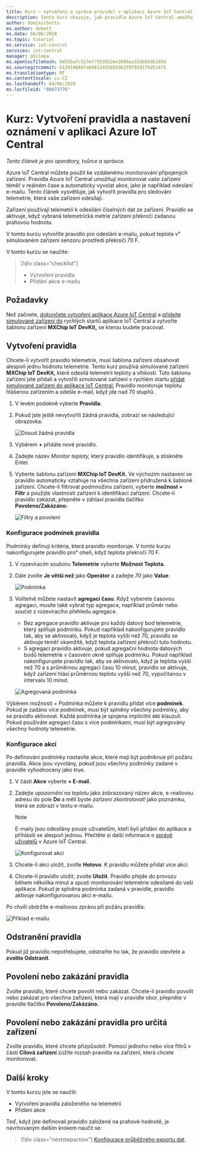 ```yaml
---
title: Kurz – vytváření a správa pravidel v aplikaci Azure IoT Central
description: Tento kurz ukazuje, jak pravidla Azure IoT Central umožňují sledovat vaše zařízení téměř v reálném čase a automaticky vyvolat akce, jako je například odeslání e-mailu, když se pravidlo aktivuje.
author: dominicbetts
ms.author: dobett
ms.date: 04/06/2020
ms.topic: tutorial
ms.service: iot-central
services: iot-central
manager: philmea
ms.openlocfilehash: 0d55bafc513ef7553952ee2096ea32db65d6205d
ms.sourcegitcommit: b129186667a696134d3b93363f8f92d175d51475
ms.translationtype: MT
ms.contentlocale: cs-CZ
ms.lasthandoff: 04/06/2020
ms.locfileid: "80673776"
---
```

# <a name="tutorial-create-a-rule-and-set-up-notifications-in-your-azure-iot-central-application"></a>Kurz: Vytvoření pravidla a nastavení oznámení v aplikaci Azure IoT Central

*Tento článek je pro operátory, tvůrce a správce.*

Azure IoT Central můžete použít ke vzdálenému monitorování připojených zařízení. Pravidla Azure IoT Central umožňují monitorovat vaše zařízení téměř v reálném čase a automaticky vyvolat akce, jako je například odeslání e-mailu. Tento článek vysvětluje, jak vytvořit pravidla pro sledování telemetrie, která vaše zařízení odesílají.

Zařízení používají telemetrii k odesílání číselných dat ze zařízení. Pravidlo se aktivuje, když vybraná telemetrická metrie zařízení překročí zadanou prahovou hodnotu.

V tomto kurzu vytvoříte pravidlo pro odeslání e-mailu, pokud teplota v&deg; simulovaném zařízení senzoru prostředí překročí 70 F.

V tomto kurzu se naučíte:

> [!div class="checklist"]
>
> * Vytvoření pravidla
> * Přidání akce e-mailu

## <a name="prerequisites"></a>Požadavky

Než začnete, [dokončete vytvoření aplikace Azure IoT Central](./quick-deploy-iot-central.md) a [přidejte simulované zařízení do](./quick-create-pnp-device.md) rychlých startů aplikace IoT Central a vytvořte šablonu zařízení **MXChip IoT DevKit,** se kterou budete pracovat.

## <a name="create-a-rule"></a>Vytvoření pravidla

Chcete-li vytvořit pravidlo telemetrie, musí šablona zařízení obsahovat alespoň jednu hodnotu telemetrie. Tento kurz používá simulované zařízení **MXChip IoT DevKit,** které odesílá telemetrii teploty a vlhkosti. Tuto šablonu zařízení jste přidali a vytvořili simulované zařízení v rychlém startu [přidat simulované zařízení do aplikace IoT Central.](./quick-create-pnp-device.md) Pravidlo monitoruje teplotu hlášenou zařízením a odešle e-mail, když jde nad 70 stupňů.

1. V levém podokně vyberte **Pravidla**.

1. Pokud jste ještě nevytvořili žádná pravidla, zobrazí se následující obrazovka:

    ![Dosud žádná pravidla](media/tutorial-create-telemetry-rules/rules-landing-page1.png)

1. Výběrem **+** přidáte nové pravidlo.

1. Zadejte název _Monitor teploty,_ který pravidlo identifikuje, a stiskněte Enter.

1. Vyberte šablonu zařízení **MXChip IoT DevKit.** Ve výchozím nastavení se pravidlo automaticky vztahuje na všechna zařízení přidružená k šabloně zařízení. Chcete-li filtrovat podmnožinu zařízení, vyberte **možnost + Filtr** a použijte vlastnosti zařízení k identifikaci zařízení. Chcete-li pravidlo zakázat, přepněte v záhlaví pravidla tlačítko **Povoleno/Zakázáno:**

    ![Filtry a povolení](media/tutorial-create-telemetry-rules/device-filters.png)

### <a name="configure-the-rule-conditions"></a>Konfigurace podmínek pravidla

Podmínky definují kritéria, která pravidlo monitoruje. V tomto kurzu nakonfigurujete pravidlo pro&deg; oheň, když teplota překročí 70 F.

1. V rozevíracím souboru **Telemetrie** vyberte **Možnost Teplota.**

1. Dále zvolte **Je větší než** jako **Operátor** a zadejte _70_ jako **Value**.

    ![Podmínka](media/tutorial-create-telemetry-rules/condition-filled-out1.png)

1. Volitelně můžete nastavit **agregaci času**. Když vyberete časovou agregaci, musíte také vybrat typ agregace, například průměr nebo součet z rozevíracího přehledu agregace.

    * Bez agregace pravidlo aktivuje pro každý datový bod telemetrie, který splňuje podmínku. Pokud například nakonfigurujete pravidlo tak, aby se aktivovalo, když je teplota vyšší než 70, pravidlo se aktivuje téměř okamžitě, když teplota zařízení překročí tuto hodnotu.
    * S agregací pravidlo aktivuje, pokud agregační hodnota datových bodů telemetrie v časovém okně splňuje podmínku. Pokud například nakonfigurujete pravidlo tak, aby se aktivovalo, když je teplota vyšší než 70 a s průměrnou agregací času 10 minut, pravidlo se aktivuje, když zařízení hlásí průměrnou teplotu vyšší než 70, vypočítanou v intervalu 10 minut.

     ![Agregovaná podmínka](media/tutorial-create-telemetry-rules/aggregate-condition-filled-out1.png)

Výběrem možnosti + Podmínka můžete k pravidlu přidat více **podmínek**. Pokud je zadáno více podmínek, musí být splněny všechny podmínky, aby se pravidlo aktivovat. Každá podmínka je spojena implicitní `AND` klauzulí. Pokud používáte agregaci času s více podmínkami, musí být agregovány všechny hodnoty telemetrie.

### <a name="configure-actions"></a>Konfigurace akcí

Po definování podmínky nastavíte akce, které mají být podniknue při požáru pravidla. Akce jsou vyvolány, pokud jsou všechny podmínky zadané v pravidle vyhodnoceny jako true.

1. V části **Akce** vyberte **+ E-mail.**

1. Zadejte _upozornění na teplotu_ jako zobrazovaný název akce, e-mailovou adresu do pole **Do** a měli byste _zařízení zkontrolovat!_ jako poznámku, která se zobrazí v textu e-mailu.

    > [!NOTE]
    > E-maily jsou odesílány pouze uživatelům, kteří byli přidáni do aplikace a přihlásili se alespoň jednou. Přečtěte si další informace o [správě uživatelů](howto-administer.md) v Azure IoT Central.

   ![Konfigurovat akci](media/tutorial-create-telemetry-rules/configure-action1.png)

1. Chcete-li akci uložit, zvolte **Hotovo**. K pravidlu můžete přidat více akcí.

1. Chcete-li pravidlo uložit, zvolte **Uložit**. Pravidlo přejde do provozu během několika minut a spustí monitorování telemetrie odesílané do vaší aplikace. Pokud je splněna podmínka zadaná v pravidle, pravidlo aktivuje nakonfigurovanou akci e-mailu.

Po chvíli obdržíte e-mailovou zprávu při požáru pravidla:

![Příklad e-mailu](media/tutorial-create-telemetry-rules/email.png)

## <a name="delete-a-rule"></a>Odstranění pravidla

Pokud již pravidlo nepotřebujete, odstraňte ho tak, že pravidlo otevřete a **zvolíte Odstranit**.

## <a name="enable-or-disable-a-rule"></a>Povolení nebo zakázání pravidla

Zvolte pravidlo, které chcete povolit nebo zakázat. Chcete-li pravidlo povolit nebo zakázat pro všechna zařízení, která mají v pravidle obor, přepněte v pravidle tlačítko **Povoleno/Zakázáno.**

## <a name="enable-or-disable-a-rule-for-specific-devices"></a>Povolení nebo zakázání pravidla pro určitá zařízení

Zvolte pravidlo, které chcete přizpůsobit. Pomocí jednoho nebo více filtrů v části **Cílová zařízení** zúžíte rozsah pravidla na zařízení, která chcete monitorovat.

## <a name="next-steps"></a>Další kroky

V tomto kurzu jste se naučili:

* Vytvoření pravidla založeného na telemetrii
* Přidání akce

Teď, když jste definovali pravidlo založené na prahové hodnotě, je navrhovaným dalším krokem naučit se:

> [!div class="nextstepaction"]
> [Konfigurace průběžného exportu dat](./howto-export-data.md).
